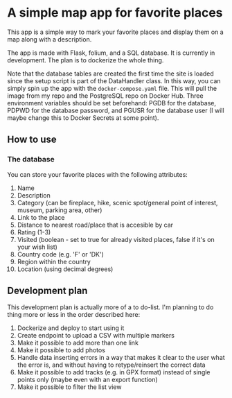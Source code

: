 # A simple map app for favorite places

This app is a simple way to mark your favorite places and display them on a map along with a description. 

The app is made with Flask, folium, and a SQL database. It is currently in development. The plan is to dockerize the whole thing. 

Note that the database tables are created the first time the site is loaded since the setup script is part of the DataHandler class. In this way, you can simply spin up the app with the `docker-compose.yaml` file. This will pull the image from my repo and the PostgreSQL repo on Docker Hub. Three environment variables should be set beforehand: PGDB for the database, PDPWD for the database password, and PGUSR for the database user (I will maybe change this to Docker Secrets at some point).

## How to use

### The database

You can store your favorite places with the following attributes:

1. Name
2. Description
3. Category (can be fireplace, hike, scenic spot/general point of interest, museum, parking area, other)
4. Link to the place
5. Distance to nearest road/place that is accesible by car
6. Rating (1-3)
7. Visited (boolean - set to true for already visited places, false if it's on your wish list)
8. Country code (e.g. 'F' or 'DK')
9. Region within the country
10. Location (using decimal degrees)

## Development plan

This development plan is actually more of a to do-list. I'm planning to do thing more or less in the order described here:

1. Dockerize and deploy to start using it
3. Create endpoint to upload a CSV with multiple markers
6. Make it possible to add more than one link
6. Make it possible to add photos
5. Handle data inserting errors in a way that makes it clear to the user what the error is, and without having to retype/reinsert the correct data
7. Make it possible to add tracks (e.g. in GPX format) instead of single points only (maybe even with an export function)
8. Make it possible to filter the list view
